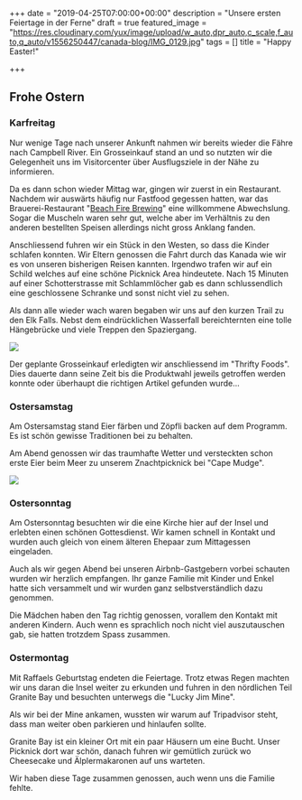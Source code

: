 +++
date = "2019-04-25T07:00:00+00:00"
description = "Unsere ersten Feiertage in der Ferne"
draft = true
featured_image = "https://res.cloudinary.com/yux/image/upload/w_auto,dpr_auto,c_scale,f_auto,q_auto/v1556250447/canada-blog/IMG_0129.jpg"
tags = []
title = "Happy Easter!"

+++
## Frohe Ostern

### Karfreitag

Nur wenige Tage nach unserer Ankunft nahmen wir bereits wieder die Fähre nach Campbell River. Ein Grosseinkauf stand an und so nutzten wir die Gelegenheit uns im Visitorcenter über Ausflugsziele in der Nähe zu informieren.

Da es dann schon wieder Mittag war, gingen wir zuerst in ein Restaurant. Nachdem wir auswärts häufig nur Fastfood gegessen hatten, war das Brauerei-Restaurant "[Beach Fire Brewing](https://beachfirebrewing.ca)"  eine willkommene Abwechslung. Sogar die Muscheln waren sehr gut, welche aber im Verhältnis zu den anderen bestellten Speisen allerdings nicht gross Anklang fanden.

Anschliessend fuhren wir ein Stück in den Westen, so dass die Kinder schlafen konnten. Wir Eltern genossen die Fahrt durch das Kanada wie wir es von unseren bisherigen Reisen kannten. Irgendwo trafen wir auf ein Schild welches auf eine schöne Picknick Area hindeutete. Nach 15 Minuten auf einer Schotterstrasse mit Schlammlöcher gab es dann schlussendlich eine geschlossene Schranke und sonst nicht viel zu sehen.

Als dann alle wieder wach waren begaben wir uns auf den kurzen Trail zu den Elk Falls. Nebst dem eindrücklichen Wasserfall bereichternten eine tolle Hängebrücke und viele Treppen den Spaziergang.

![](https://res.cloudinary.com/yux/image/upload/w_auto,dpr_auto,c_scale,f_auto,q_auto/v1556250602/canada-blog/IMG_0147.jpg)

Der geplante Grosseinkauf erledigten wir anschliessend im "Thrifty Foods". Dies dauerte dann seine Zeit bis die Produktwahl jeweils getroffen werden konnte oder überhaupt die richtigen Artikel gefunden wurde...

### Ostersamstag

Am Ostersamstag stand Eier färben und Zöpfli backen auf dem Programm. Es ist schön gewisse Traditionen bei zu behalten.

Am Abend genossen wir das traumhafte Wetter und versteckten schon erste Eier beim Meer zu unserem Znachtpicknick bei "Cape Mudge".

![](https://res.cloudinary.com/yux/image/upload/w_auto,dpr_auto,c_scale,f_auto,q_auto/v1556250701/canada-blog/IMG_6912.jpg)

### Ostersonntag

Am Ostersonntag besuchten wir die eine Kirche hier auf der Insel und erlebten einen schönen Gottesdienst. Wir kamen schnell in Kontakt und wurden auch gleich von einem älteren Ehepaar zum Mittagessen eingeladen.

Auch als wir gegen Abend bei unseren Airbnb-Gastgebern vorbei schauten wurden wir herzlich empfangen. Ihr ganze Familie mit Kinder und Enkel hatte sich versammelt und wir wurden ganz selbstverständlich dazu genommen.

Die Mädchen haben den Tag richtig genossen, vorallem den Kontakt mit anderen Kindern. Auch wenn es sprachlich noch nicht viel auszutauschen gab, sie hatten trotzdem Spass zusammen.

### Ostermontag

Mit Raffaels Geburtstag endeten die Feiertage. Trotz etwas Regen machten wir uns daran die Insel weiter zu erkunden und fuhren in den nördlichen Teil Granite Bay und besuchten unterwegs die "Lucky Jim Mine".

Als wir bei der Mine ankamen, wussten wir warum auf Tripadvisor steht, dass man weiter oben parkieren und hinlaufen sollte.

  
Granite Bay ist ein kleiner Ort mit ein paar Häusern um eine Bucht. Unser Picknick dort war schön, danach fuhren wir gemütlich zurück wo Cheesecake und Älplermakaronen auf uns warteten.

Wir haben diese Tage zusammen genossen, auch wenn uns die Familie fehlte.